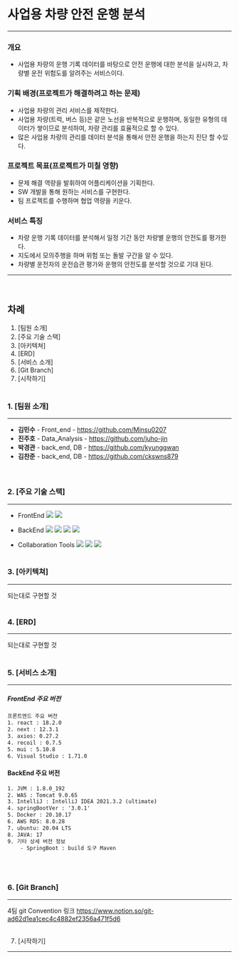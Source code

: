 # 사업용 차량 안전 운행 분석

--- 

### 개요
- 사업용 차량의 운행 기록 데이터를 바탕으로 안전 운행에 대한 분석을 실시하고, 차량별 운전 위험도를 알려주는 서비스이다.

### 기획 배경(프로젝트가 해결하려고 하는 문제)
- 사업용 차량의 관리 서비스를 제작한다.
- 사업용 차량(트럭, 버스 등)은 같은 노선을 반복적으로 운행하며, 동일한 유형의 데이터가 쌓이므로 분석하여, 차량 관리를 효율적으로 할 수 있다.
- 많은 사업용 차량의 관리를 데이터 분석을 통해서 안전 운행을 하는지 진단 할 수있다.

### 프로젝트 목표(프로젝트가 미칠 영향)
- 문제 해결 역량을 발휘하여 어플리케이션을 기획한다.
- SW 개발을 통해 원하는 서비스를 구현한다.
- 팀 프로젝트를 수행하며 협업 역량을 키운다.

### 서비스 특징
- 차량 운행 기록 데이터를 분석해서 일정 기간 동안 차량별 운행의 안전도를 평가한다.
- 지도에서 모의주행을 하며 위험 또는 돌발 구간을 알 수 있다.
- 차량별 운전자의 운전습관 평가와 운행의 안전도를 분석할 것으로 기대 된다.

--- 
</br>

## 차례  
1. [팀원 소개]
2. [주요 기술 스택]
3. [아키텍쳐]
4. [ERD]
5. [서비스 소개]
6. [Git Branch]
7. [시작하기]
</br></br>
### 1. [팀원 소개]
--- 

- **김민수**  - Front_end - https://github.com/Minsu0207  
- **진주호** - Data_Analysis - https://github.com/juho-jin  
- **박경관** - back_end, DB - https://github.com/kyunggwan  
- **김찬준** - back_end, DB - https://github.com/ckswns879  
</br></br>
### 2. [주요 기술 스택]

--- 
- FrontEnd
<img src="https://img.shields.io/badge/ Figma-F24E1E?style=flat-square&logo=Figma&logoColor=ffffff" /> <img src="https://img.shields.io/badge/React-61DAFB?style=flat-square&logo=React&logoColor=ffffff"/> 

- BackEnd
<img src="https://img.shields.io/badge/Spring Boot-6DB33F?style=flat-square&logo=SpringBoot&logoColor=ffffff" /> <img src="https://img.shields.io/badge/MySQL-4479A1?style=flat-square&logo=MySQL&logoColor=ffffff" /> <img src="https://img.shields.io/badge/Amazon S3-569A31?style=flat-square&logo=Amazon S3&logoColor=ffffff" /> <img src="https://img.shields.io/badge/Amazon RDS-527FFF?style=flat-square&logo=Amazon RDS&logoColor=ffffff" />

- Collaboration Tools
 <img src="https://img.shields.io/badge/GitHub-181717?style=flat-square&logo=GitHub" />  <img src="https://img.shields.io/badge/Miro-yellow?style=flat-square&logo=Miro&logoColor=000000" /> <img src="https://img.shields.io/badge/ Google Sheets-34A853?style=flat-square&logo=Google Sheets&logoColor=ffffff" /> 
</br></br>
### 3. [아키텍쳐]
--- 
되는대로 구현할 것
</br></br>
### 4. [ERD]
--- 
되는대로 구현할 것
</br></br>
### 5. [서비스 소개]
--- 
##### FrontEnd 주요 버전
```cmd
프론트엔드 주요 버전
1. react : 18.2.0
2. next : 12.3.1
3. axios: 0.27.2
4. recoil : 0.7.5
5. mui : 5.10.8
6. Visual Studio : 1.71.0

```

#### BackEnd 주요 버전
```cmd
1. JVM : 1.8.0_192
2. WAS : Tomcat 9.0.65
3. IntelliJ : IntelliJ IDEA 2021.3.2 (ultimate)
4. springBootVer : '3.0.1'
5. Docker : 20.10.17
6. AWS RDS: 8.0.28
7. ubuntu: 20.04 LTS
8. JAVA: 17
9. 기타 상세 버전 정보
    - SpringBoot : build 도구 Maven 
```
</br></br>
### 6. [Git Branch]
--- 
4팀 git Convention 링크
https://www.notion.so/git-ad62d1ea1cec4c4882ef2356a471f5d6
</br></br>

7. [시작하기]
--- 
</br></br>


